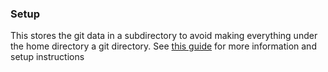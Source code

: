 ### Setup

This stores the git data in a subdirectory to avoid making everything under the home directory a git directory. See [this guide](https://developer.atlassian.com/blog/2016/02/best-way-to-store-dotfiles-git-bare-repo/) for more information and setup instructions


